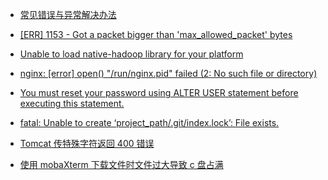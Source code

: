 - [常见错误与异常解决办法](/)

- [[ERR] 1153 - Got a packet bigger than 'max_allowed_packet' bytes](/Error/max_allowed_packet.md)

- [Unable to load native-hadoop library for your platform](/Exception/write-hdfs-exception.md)

- [nginx: [error] open() "/run/nginx.pid" failed (2: No such file or directory)](/Error/nginx-lost-pid.md)

- [You must reset your password using ALTER USER statement before executing this statement.](/Error/update-mysql-password.md)

- [fatal: Unable to create ‘project_path/.git/index.lock’: File exists.](/Error/error-git-commit.md)

- [Tomcat 传特殊字符返回 400 错误](/Error/Tomcat.md)

- [使用 mobaXterm 下载文件时文件过大导致 c 盘占满](mobaXterm-c-temp.md)

  
